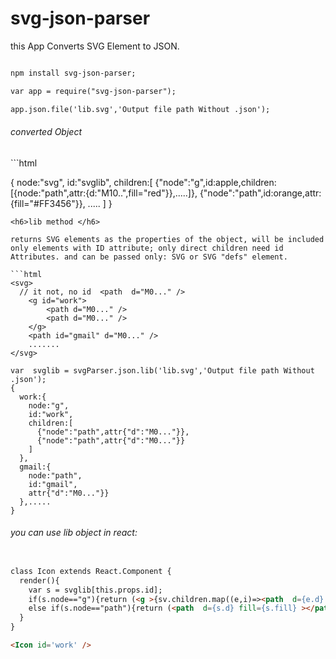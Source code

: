 # svg-json-parser

this App Converts SVG Element to JSON.


```html

npm install svg-json-parser;

var app = require("svg-json-parser");

app.json.file('lib.svg','Output file path Without .json');
```

<h6>converted Object</h6>
```html

{
  node:"svg",
  id:"svglib",
  children:[
    {"node":"g",id:apple,children:[{node:"path",attr:{d:"M10..",fill="red"}},.....]},
    {"node":"path",id:orange,attr:{fill="#FF3456"}},
    .....
  ]
}
```
<h6>lib method </h6>

returns SVG elements as the properties of the object, will be included only elements with ID attribute; only direct children need id Attributes. and can be passed only: SVG or SVG "defs" element.

```html
<svg>
  // it not, no id  <path  d="M0..." />
    <g id="work">
        <path d="M0..." />
        <path d="M0..." />
    </g>
    <path id="gmail" d="M0..." />
    .......
</svg>

var  svglib = svgParser.json.lib('lib.svg','Output file path Without .json');
{
  work:{
    node:"g",
    id:"work",
    children:[
      {"node":"path",attr{"d":"M0..."}},
      {"node":"path",attr{"d":"M0..."}}
    ]
  },
  gmail:{
    node:"path",
    id:"gmail",
    attr{"d":"M0..."}}
  },.....
}
```
<h6>you can use lib object in react:</h6>

```html

class Icon extends React.Component {
  render(){
    var s = svglib[this.props.id];
    if(s.node=="g"){return (<g >{sv.children.map((e,i)=><path  d={e.d} fill={e.fill} key={i} ></path>)}</g>);}
    else if(s.node=="path"){return (<path  d={s.d} fill={s.fill} ></path>);}
  }
}

<Icon id='work' />

```
